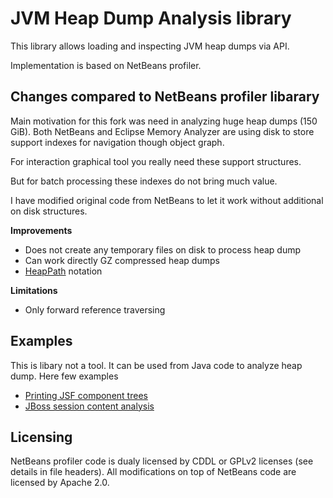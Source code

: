 JVM Heap Dump Analysis library
====

This library allows loading and inspecting JVM heap dumps via API.

Implementation is based on NetBeans profiler.

Changes compared to NetBeans profiler libarary
----

Main motivation for this fork was need in analyzing huge heap dumps (150 GiB).
Both NetBeans and Eclipse Memory Analyzer are using disk to store
support indexes for navigation though object graph.

For interaction graphical tool you really need these support structures.

But for batch processing these indexes do not bring much value.

I have modified original code from NetBeans to let it work without additional
on disk structures.

**Improvements**
 
 * Does not create any temporary files on disk to process heap dump
 * Can work directly GZ compressed heap dumps
 * [HeapPath][1] notation

**Limitations**
 
 * Only forward reference traversing

Examples
----

This is libary not a tool. It can be used from Java code to analyze heap dump.
Here few examples

 * [Printing JSF component trees][JSF]
 * [JBoss session content analysis][Session]

Licensing
----
NetBeans profiler code is dualy licensed by CDDL or GPLv2 licenses (see details in file headers).
All modifications on top of NetBeans code are licensed by Apache 2.0.

 [1]: HEAPPATH.md
 [JSF]: src/test/java/org/gridkit/jvmtool/heapdump/example/JsfTreeExample.java
 [Session]: src/test/java/org/gridkit/jvmtool/heapdump/example/JBossServerDumpExample.java